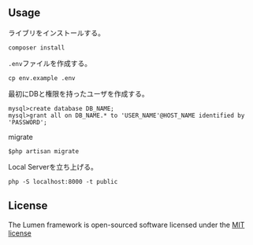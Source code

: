## Usage

ライブリをインストールする。

```
composer install
```

`.env`ファイルを作成する。

```
cp env.example .env
````

最初にDBと権限を持ったユーザを作成する。

```
mysql>create database DB_NAME;
mysql>grant all on DB_NAME.* to 'USER_NAME'@HOST_NAME identified by 'PASSWORD';
```

migrate

```
$php artisan migrate
```

Local Serverを立ち上げる。

```
php -S localhost:8000 -t public
```


## License

The Lumen framework is open-sourced software licensed under the [MIT license](http://opensource.org/licenses/MIT)

